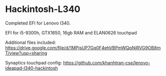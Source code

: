 # Hackintosh-L340
Completed EFI for Lenovo l340.

EFI for i5-9300h, GTX1650, 16gb RAM and ELAN0626 touchpad

Additional files included:
https://drive.google.com/file/d/1MPjsUP7Gq0F4ehVBPmWQpNjRVG9OB8mT/view?usp=sharing

Synaptics touchpad config:
https://github.com/khanhtran-cse/lenovo-ideapad-l340-hackintosh
